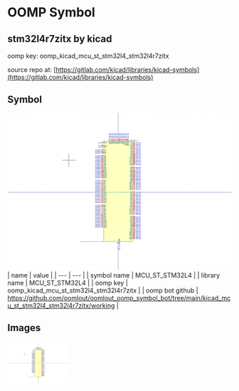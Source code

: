 # OOMP Symbol  
## stm32l4r7zitx  by kicad  
  
oomp key: oomp_kicad_mcu_st_stm32l4_stm32l4r7zitx  
  
source repo at: [https://gitlab.com/kicad/libraries/kicad-symbols](https://gitlab.com/kicad/libraries/kicad-symbols)  
## Symbol  
  
[![working.png](working_600.png)](working.png)  
| name | value | 
| --- | --- | 
| symbol name | MCU_ST_STM32L4 | 
| library name | MCU_ST_STM32L4 | 
| oomp key | oomp_kicad_mcu_st_stm32l4_stm32l4r7zitx | 
| oomp bot github | https://github.com/oomlout/oomlout_oomp_symbol_bot/tree/main/kicad_mcu_st_stm32l4_stm32l4r7zitx/working | 
## Images  
  
[![working.png](working_140.png)](working.png)  
